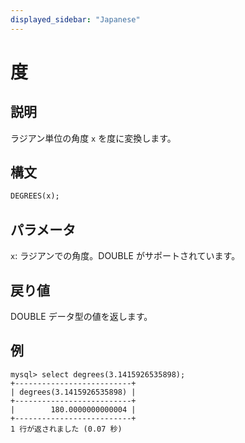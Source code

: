 ```yaml
---
displayed_sidebar: "Japanese"
---
```


# 度

## 説明

ラジアン単位の角度 `x` を度に変換します。

## 構文

```SQL
DEGREES(x);
```

## パラメータ

`x`: ラジアンでの角度。DOUBLE がサポートされています。

## 戻り値

DOUBLE データ型の値を返します。

## 例

```Plaintext
mysql> select degrees(3.1415926535898);
+--------------------------+
| degrees(3.1415926535898) |
+--------------------------+
|        180.0000000000004 |
+--------------------------+
1 行が返されました (0.07 秒)
```